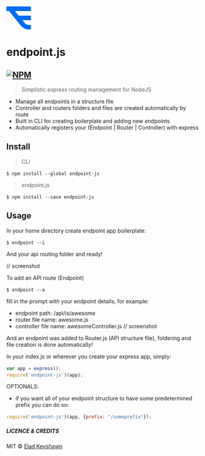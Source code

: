![alt text](https://github.com/EladKeyshawn/endpoint-js/blob/master/assets/road-detours.png)
# endpoint.js
[![NPM](https://nodei.co/npm/endpoint-js.png)](https://npmjs.org/package/endpoint-js)
---

> Simplistic express routing management for NodeJS

- Manage all endpoints in a structure file
- Controller and routers folders and files are created automatically by route
- Built in CLI for creating boilerplate and adding new endpoints
- Automatically registers your (Endpoint | Router | Controller) with express 

## Install

> CLI
```
$ npm install --global endpoint-js
```

> endpoint.js
```
$ npm install --save endpoint-js
```

## Usage

In your home directory create endpoint app boilerplate:
```
$ endpoint --i
```
And your api routing folder and ready!

// screenshot

To add an API route (Endpoint)
```
$ endpoint --a
```
fill in the prompt with your endpoint details, for example:
- endpoint path: /api/is/awesome
- router file name: awesome.js
- controller file name: awesomeController.js
// screenshot


And an endpoint was added to Router.js (API structure file),
foldering and file creation is done automatically!


In your index.js or wherever you create your express app, simply:
```js
var app = express();
require('endpoint-js')(app);
```

OPTIONALS:

- if you want all of your endpoint structure to have some predetermined 
prefix you can do so:
```js
require('endpoint-js')(app, {prefix: "/someprefix"});
```


##### LICENCE & CREDITS
MIT © [Elad Keyshawn](https://github.com/eladkeyshawn)
